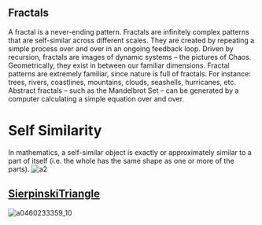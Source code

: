 ## Fractals

A fractal is a never-ending pattern. Fractals are infinitely complex patterns that are self-similar across different scales. They are created by repeating a simple process over and over in an ongoing feedback loop. Driven by recursion, fractals are images of dynamic systems – the pictures of Chaos. Geometrically, they exist in between our familiar dimensions. Fractal patterns are extremely familiar, since nature is full of fractals. For instance: trees, rivers, coastlines, mountains, clouds, seashells, hurricanes, etc. Abstract fractals – such as the Mandelbrot Set – can be generated by a computer calculating a simple equation over and over.

# Self Similarity

In mathematics, a self-similar object is exactly or approximately similar to a part of itself (i.e. the whole has the same shape as one or more of the parts).
![a2](https://user-images.githubusercontent.com/16706911/76863425-b62b2f80-6874-11ea-9ec2-f64c20cac3e2.jpg)


## [SierpinskiTriangle](https://github.com/willstall/thebookofshaders/blob/master/14/SierpinskiTriangle.md)

![a0460233359_10](https://user-images.githubusercontent.com/16706911/76864699-c80dd200-6876-11ea-8ddc-18286fef2f36.jpg)
